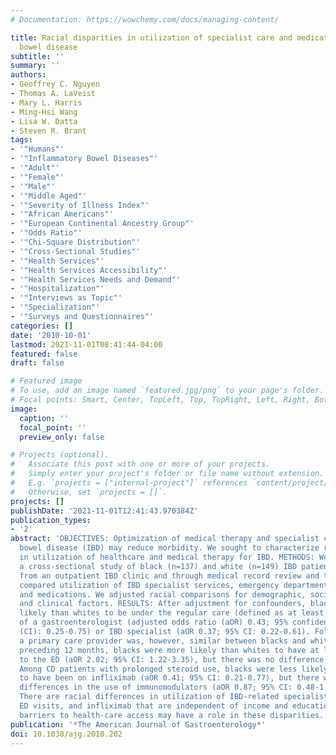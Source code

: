 ```yaml
---
# Documentation: https://wowchemy.com/docs/managing-content/

title: Racial disparities in utilization of specialist care and medications in inflammatory
  bowel disease
subtitle: ''
summary: ''
authors:
- Geoffrey C. Nguyen
- Thomas A. LaVeist
- Mary L. Harris
- Ming-Hsi Wang
- Lisa W. Datta
- Steven R. Brant
tags:
- '"Humans"'
- '"Inflammatory Bowel Diseases"'
- '"Adult"'
- '"Female"'
- '"Male"'
- '"Middle Aged"'
- '"Severity of Illness Index"'
- '"African Americans"'
- '"European Continental Ancestry Group"'
- '"Odds Ratio"'
- '"Chi-Square Distribution"'
- '"Cross-Sectional Studies"'
- '"Health Services"'
- '"Health Services Accessibility"'
- '"Health Services Needs and Demand"'
- '"Hospitalization"'
- '"Interviews as Topic"'
- '"Specialization"'
- '"Surveys and Questionnaires"'
categories: []
date: '2010-10-01'
lastmod: 2021-11-01T08:41:44-04:00
featured: false
draft: false

# Featured image
# To use, add an image named `featured.jpg/png` to your page's folder.
# Focal points: Smart, Center, TopLeft, Top, TopRight, Left, Right, BottomLeft, Bottom, BottomRight.
image:
  caption: ''
  focal_point: ''
  preview_only: false

# Projects (optional).
#   Associate this post with one or more of your projects.
#   Simply enter your project's folder or file name without extension.
#   E.g. `projects = ["internal-project"]` references `content/project/deep-learning/index.md`.
#   Otherwise, set `projects = []`.
projects: []
publishDate: '2021-11-01T12:41:43.970384Z'
publication_types:
- '2'
abstract: 'OBJECTIVES: Optimization of medical therapy and specialist care for inflammatory
  bowel disease (IBD) may reduce morbidity. We sought to characterize racial disparities
  in utilization of healthcare and medical therapy for IBD. METHODS: We performed
  a cross-sectional study of black (n=137) and white (n=149) IBD patients recruited
  from an outpatient IBD clinic and through medical record review and telephone interview,
  compared utilization of IBD specialist services, emergency department (ED) services,
  and medications. We adjusted racial comparisons for demographic, socioeconomic,
  and clinical factors. RESULTS: After adjustment for confounders, blacks were less
  likely than whites to be under the regular care (defined as at least annual visit)
  of a gastroenterologist (adjusted odds ratio (aOR) 0.43; 95% confidence interval
  (CI): 0.25-0.75) or IBD specialist (aOR 0.37; 95% CI: 0.22-0.61). Follow-up with
  a primary care provider was, however, similar between blacks and whites. Over the
  preceding 12 months, blacks were more likely than whites to have at least one visit
  to the ED (aOR 2.02; 95% CI: 1.22-3.35), but there was no difference in hospitalization.
  Among CD patients with prolonged steroid use, blacks were less likely than whites
  to have been on infliximab (aOR 0.41; 95% CI: 0.21-0.77), but there were no racial
  differences in the use of immunomodulators (aOR 0.87; 95% CI: 0.48-1.60). CONCLUSIONS:
  There are racial differences in utilization of IBD-related specialist services,
  ED visits, and infliximab that are independent of income and education. Modifiable
  barriers to health-care access may have a role in these disparities.'
publication: '*The American Journal of Gastroenterology*'
doi: 10.1038/ajg.2010.202
---
```

